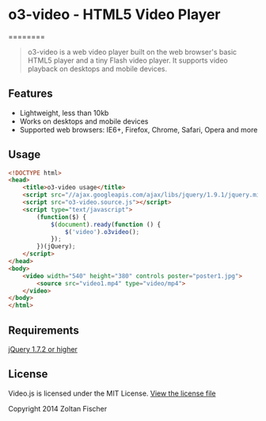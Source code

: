 # o3-video - HTML5 Video Player
========

> o3-video is a web video player built on the web browser's basic HTML5 player and a tiny Flash video player. It supports video playback on desktops and mobile devices.

## Features

* Lightweight, less than 10kb
* Works on desktops and mobile devices
* Supported web browsers: IE6+, Firefox, Chrome, Safari, Opera and more  

## Usage

```html
<!DOCTYPE html>
<head>
	<title>o3-video usage</title>	
	<script src="//ajax.googleapis.com/ajax/libs/jquery/1.9.1/jquery.min.js"></script>
	<script src="o3-video.source.js"></script>
	<script type="text/javascript">
	    (function($) {
	        $(document).ready(function () {                             
	            $('video').o3video();        
	        });
	    })(jQuery);
	</script>
</head>
<body>
	<video width="540" height="380" controls poster="poster1.jpg">
		<source src="video1.mp4" type="video/mp4"> 
	</video>
</body>
</html>
```

## Requirements

[jQuery 1.7.2 or higher](http://jquery.com/download)

## License

Video.js is licensed under the MIT License. [View the license file](LICENSE)

Copyright 2014 Zoltan Fischer
